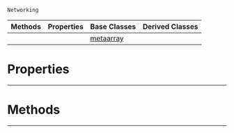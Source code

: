  `Networking`

|Methods|Properties|Base Classes|Derived Classes|
|---|---|---|---|
| | |[metaarray](https://github.com/zeroengineteam/ZeroDocs/code_reference/class_reference/metaarray.markdown)| |


 #  Properties


---  
 #  Methods


---  
 

 
